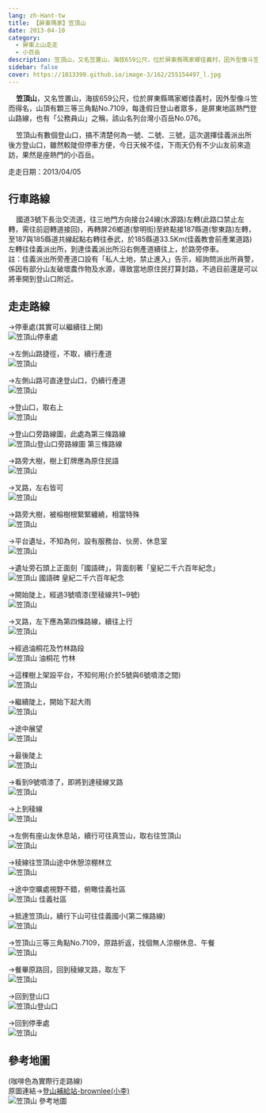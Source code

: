 ```yaml
---
lang: zh-Hant-tw
title: 【屏東瑪家】笠頂山
date: 2013-04-10
category: 
  - 屏東上山走走
  - 小百岳
description: 笠頂山，又名笠置山，海拔659公尺，位於屏東縣瑪家鄉佳義村，因外型像斗笠而得名，山頂有顆三等三角點No.7109，每逢假日登山者眾多，是屏東地區熱門登山路線，也有「公務員山」之稱，該山名列台灣小百岳No.076。 笠頂山有數個登山口，搞不清楚何為一號、二號、三號，這次選擇佳義派出所後方登山口，雖然較陡但停車方便，今日天候不佳，下雨天仍有不少山友前來造訪，果然是座熱門的小百岳。
sidebar: false
cover: https://1013399.github.io/image-3/162/255154497_l.jpg
---
```


    **笠頂山**，又名笠置山，海拔659公尺，位於屏東縣瑪家鄉佳義村，因外型像斗笠而得名，山頂有顆三等三角點No.7109，每逢假日登山者眾多，是屏東地區熱門登山路線，也有「公務員山」之稱，該山名列台灣小百岳No.076。  

    笠頂山有數個登山口，搞不清楚何為一號、二號、三號，這次選擇佳義派出所後方登山口，雖然較陡但停車方便，今日天候不佳，下雨天仍有不少山友前來造訪，果然是座熱門的小百岳。

<!-- more -->

走走日期：2013/04/05

## 行車路線  
    國道3號下長治交流道，往三地門方向接台24線(水源路)左轉(此路口禁止左轉，需往前迴轉道接回)，再轉屏26鄉道(黎明街)至終點接187縣道(黎東路)左轉，至187與185縣道共線起點右轉往泰武，於185縣道33.5Km(佳義教會前產業道路)左轉往佳義派出所，到達佳義派出所沿右側產道續往上，於路旁停車。  
註：佳義派出所旁產道口設有「私人土地，禁止進入」告示，經詢問派出所員警，係因有部分山友破壞農作物及水源，導致當地原住民打算封路，不過目前還是可以將車開到登山口附近。

## 走走路線  
→停車處(其實可以繼續往上開)  
![笠頂山停車處](https://1013399.github.io/image-3/162/255154472_l.jpg)

→左側山路捷徑，不取，續行產道  
![笠頂山](https://1013399.github.io/image-3/162/255154473_l.jpg)

→左側山路可直達登山口，仍續行產道  
![笠頂山](https://1013399.github.io/image-3/162/255154474_l.jpg)

→登山口，取右上  
![笠頂山](https://1013399.github.io/image-3/162/255154475_l.jpg)

→登山口旁路線圖，此處為第三條路線  
![笠頂山登山口旁路線圖 第三條路線](https://1013399.github.io/image-3/162/255154477_l.jpg)

→路旁大樹，樹上釘牌應為原住民語  
![笠頂山](https://1013399.github.io/image-3/162/255154478_l.jpg)

→叉路，左右皆可  
![笠頂山](https://1013399.github.io/image-3/162/255154479_l.jpg)

→路旁大樹，被榕樹根緊緊纏繞，相當特殊  
![笠頂山](https://1013399.github.io/image-3/162/255154480_l.jpg)

→平台遺址，不知為何，設有服務台、伙房、休息室  
![笠頂山](https://1013399.github.io/image-3/162/255154481_l.jpg)

→遺址旁石頭上正面刻「國語碑」，背面刻著「皇紀二千六百年紀念」  
![笠頂山 國語碑 皇紀二千六百年紀念](https://1013399.github.io/image-3/162/255154484_l.jpg)

→開始陡上，經過3號噴漆(至稜線共1~9號)  
![笠頂山](https://1013399.github.io/image-3/162/255154485_l.jpg)

→叉路，左下應為第四條路線，續往上行  
![笠頂山](https://1013399.github.io/image-3/162/255154486_l.jpg)

→經過油桐花及竹林路段  
![笠頂山 油桐花 竹林](https://1013399.github.io/image-3/162/255154487_l.jpg)

→這棵樹上架設平台，不知何用(介於5號與6號噴漆之間)  
![笠頂山](https://1013399.github.io/image-3/162/255154488_l.jpg)

→繼續陡上，開始下起大雨  
![笠頂山](https://1013399.github.io/image-3/162/255154490_l.jpg)

→途中展望  
![笠頂山](https://1013399.github.io/image-3/162/255154491_l.jpg)

→最後陡上  
![笠頂山](https://1013399.github.io/image-3/162/255154571_l.jpg)

→看到9號噴漆了，即將到達稜線叉路  
![笠頂山](https://1013399.github.io/image-3/162/255154494_l.jpg)

→上到稜線  
![笠頂山](https://1013399.github.io/image-3/162/255154495_l.jpg)

→左側有座山友休息站，續行可往真笠山，取右往笠頂山  
![笠頂山](https://1013399.github.io/image-3/162/255154502_l.jpg)

→稜線往笠頂山途中休憩涼棚林立  
![笠頂山](https://1013399.github.io/image-3/162/255154496_l.jpg)

→途中空曠處視野不錯，俯瞰佳義社區  
![笠頂山 佳義社區](https://1013399.github.io/image-3/162/255154497_l.jpg)

→抵達笠頂山，續行下山可往佳義國小(第二條路線)  
![笠頂山](https://1013399.github.io/image-3/162/255154498_l.jpg)

→笠頂山三等三角點No.7109，原路折返，找個無人涼棚休息、午餐  
![笠頂山](https://1013399.github.io/image-3/162/255154499_l.jpg)

→餐畢原路回，回到稜線叉路，取左下  
![笠頂山](https://1013399.github.io/image-3/162/255154501_l.jpg)

→回到登山口  
![笠頂山登山口](https://1013399.github.io/image-3/162/255154504_l.jpg)

→回到停車處  
![笠頂山](https://1013399.github.io/image-3/162/255154505_l.jpg)

## 參考地圖
(咖啡色為實際行走路線)  
原圖連結→[登山補給站-brownlee(小李)](http://www.keepon.com.tw/DiscussLoad.aspx?code=314B5CF9AEC3A19113F6CAA6F539A662D300FD2BC2630F2F)  
![笠頂山 參考地圖](https://1013399.github.io/image-3/162/255188775_l.jpg)